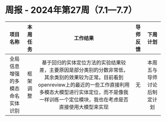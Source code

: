 # 周报 - 2024年第27周（7.1—7.7）


|  项目名称  | 本周任务 | 工作结果 | 导师反馈 |  下周计划| 
|:----------:|:--------:|:--------:|:--------:|:--------:|
|  全局信息增强的多模态命名实体识别       | 框架调整 |基于回归的实体定位方法的实验结果较差，主要原因是部分类别的分数非常低，其余类别的效果较为正常。目前看到openreview上的最近的一些工作直接利用多模态大模型进行实体定位，而不是像我一样训练一个定位模块，我也在考虑是否直接使用大模型来实现| 无 | 本周五与导师讨论后制定计划